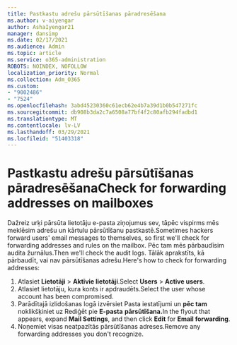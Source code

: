 ```yaml
---
title: Pastkastu adrešu pārsūtīšanas pāradresēšana
ms.author: v-aiyengar
author: AshaIyengar21
manager: dansimp
ms.date: 02/17/2021
ms.audience: Admin
ms.topic: article
ms.service: o365-administration
ROBOTS: NOINDEX, NOFOLLOW
localization_priority: Normal
ms.collection: Adm_O365
ms.custom:
- "9002486"
- "7524"
ms.openlocfilehash: 3abd45230360c61ecb62e4b7a39d1b0b547271fc
ms.sourcegitcommit: db908b3da2c7a6508a77bf4f2c80afb294fadbd1
ms.translationtype: MT
ms.contentlocale: lv-LV
ms.lasthandoff: 03/29/2021
ms.locfileid: "51403318"
---
```

# <a name="check-for-forwarding-addresses-on-mailboxes"></a><span data-ttu-id="ccf5e-102">Pastkastu adrešu pārsūtīšanas pāradresēšana</span><span class="sxs-lookup"><span data-stu-id="ccf5e-102">Check for forwarding addresses on mailboxes</span></span>

<span data-ttu-id="ccf5e-103">Dažreiz urķi pārsūta lietotāju e-pasta ziņojumus sev, tāpēc vispirms mēs meklēsim adrešu un kārtulu pārsūtīšanu pastkastē.</span><span class="sxs-lookup"><span data-stu-id="ccf5e-103">Sometimes hackers forward users' email messages to themselves, so first we'll check for forwarding addresses and rules on the mailbox.</span></span> <span data-ttu-id="ccf5e-104">Pēc tam mēs pārbaudīsim audita žurnālus.</span><span class="sxs-lookup"><span data-stu-id="ccf5e-104">Then we'll check the audit logs.</span></span> <span data-ttu-id="ccf5e-105">Tālāk aprakstīts, kā pārbaudīt, vai nav pārsūtīšanas adrešu.</span><span class="sxs-lookup"><span data-stu-id="ccf5e-105">Here's how to check for forwarding addresses:</span></span>

1. <span data-ttu-id="ccf5e-106">Atlasiet **Lietotāji**  >  **Aktīvie lietotāji**.</span><span class="sxs-lookup"><span data-stu-id="ccf5e-106">Select **Users** > **Active users**.</span></span>
1. <span data-ttu-id="ccf5e-107">Atlasiet lietotāju, kura konts ir apdraudēts.</span><span class="sxs-lookup"><span data-stu-id="ccf5e-107">Select the user whose account has been compromised.</span></span>
1. <span data-ttu-id="ccf5e-108">Parādītajā izlidošanas logā izvērsiet Pasta iestatījumi un **pēc tam** noklikšķiniet uz Rediģēt pie **E-pasta** **pārsūtīšana.**</span><span class="sxs-lookup"><span data-stu-id="ccf5e-108">In the flyout that appears, expand **Mail Settings**, and then click **Edit** for **Email forwarding**.</span></span>
1. <span data-ttu-id="ccf5e-109">Noņemiet visas neatpazītās pārsūtīšanas adreses.</span><span class="sxs-lookup"><span data-stu-id="ccf5e-109">Remove any forwarding addresses you don't recognize.</span></span>